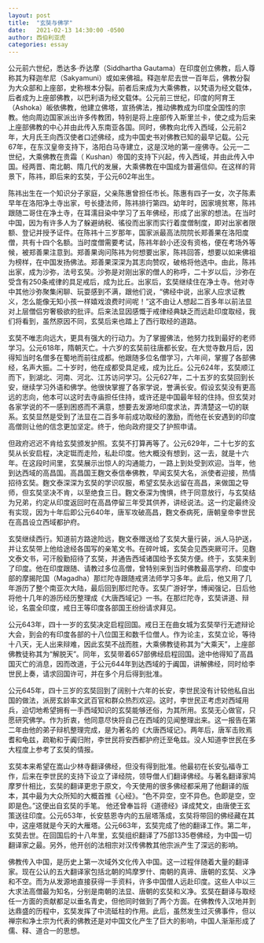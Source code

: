 ```yaml
---
layout: post
title:  "玄奘与佛学"
date:   2021-02-13 14:30:00 -0500
author: 西伯利亚虎
categories: essay
---
```


公元前六世纪，悉达多·乔达摩（Siddhartha Gautama）在印度创立佛教，后人尊称其为释迦牟尼（Sakyamuni）或如来佛祖。释迦牟尼去世一百年后，佛教分裂为大众部和上座部，史称根本分裂。前者后来成为大乘佛教，以梵语为经文载体，后者成为上座部佛教，以巴利语为经文载体。公元前三世纪，印度的阿育王（Ashoka）皈依佛教，他建立佛塔，宣扬佛法，推动佛教成为印度全国性的宗教。他向周边国家派出许多传教团，特别是将上座部传入斯里兰卡，使之成为后来上座部佛教的中心并由此传入东南亚各国。同时，佛教向北传入西域，公元前2年，大月氏王向西汉使者口述佛经，成为中国史书对佛教已知的最早记载。公元67年，在东汉皇帝支持下，洛阳白马寺建立，这是汉地的第一座佛寺。公元一二世纪，大乘佛教在贵霜（ Kushan）帝国的支持下兴起，传入西域，并由此传入中国。经两晋、南北朝、隋几代的发展，大乘佛教在中国成为普遍信仰。在这样的背景下，陈祎，即后来的玄奘，于公元602年出生。

陈祎出生在一个知识分子家庭，父亲陈惠曾担任市长。陈惠有四子一女，次子陈素早年在洛阳净土寺出家，号长捷法师，陈祎排行第四。幼年时，因家境贫寒，陈祎跟随二哥住在净土寺，在耳濡目染中学习了五年佛经，形成了出家的想法。在当时中国，因为有许多人为了躲避纳税、徭役而出家而实行着度僧制度，即对出家者限额、登记并授予证件。在陈祎十三岁那年，国家派最高法院院长郑善果在洛阳度僧，共有十四个名额。当时度僧需要考试，陈祎年龄小还没有资格，便在考场外等候，被郑善果注意到。郑善果询问陈祎为何想要出家，陈祎回答，想要以如来佛祖为榜样，在中国发扬佛法。郑善果深深为其志向赞叹，破格将他选中。由此，陈祎出家，成为沙弥，法号玄奘。沙弥是对刚出家的僧人的称呼，二十岁以后，沙弥在受含有250条戒律的具足戒后，成为比丘。出家后，玄奘继续住在净土寺。他对寺中其他沙弥聚集闲聊、玩耍感到不满，跟他们说，“佛经中说，出家人应求证教义，怎么能像无知小孩一样嬉戏浪费时间呢！”这不由让人想起二百多年以前法显对上层僧侣穷奢极欲的批评。后来法显因感慨于戒律经典缺乏而远赴印度取经，我们将看到，虽然原因不同，玄奘后来也踏上了西行取经的道路。

玄奘不唯志向远大，更具有强大的行动力。为了掌握佛法，他努力找到最好的老师学习。公元618年，隋朝灭亡。十六岁的玄奘前往唐都长安。在大觉寺数月后，因得知当时名僧多在蜀地而前往成都。他跟随多位名僧学习，六年间，掌握了各部佛经，名声大振。二十岁时，他在成都受具足戒，成为比丘。公元624年，玄奘顺江而下，到湖北、河南、河北、江苏访问学习。公元627年，二十五岁的玄奘回到长安，继续学习外语和佛学。他很快掌握了各家学说，誉满长安。假设玄奘没有更高远的志向，他本可以这时去寺庙担任住持，或许还是中国最年轻的住持。但玄奘对各家学说的不一感到困惑而不满意，想要去发源地印度求法，弄清楚这一切的联系。玄奘显然是受到了法显在二百多年前成功取经的激励，而他在长安遇到的印度高僧则让他的信念更加坚定。终于，他向政府提交了护照申请。

但政府迟迟不肯给玄奘颁发护照。玄奘不打算再等了。公元629年，二十七岁的玄奘从长安启程，决定铤而走险，私赴印度。他大概没有想到，这一去，就是十六年。在这段时间里，玄奘展示出惊人的沟通能力，一路上到处受到欢迎。当年，他到达西域的高昌国。高昌国王麴文泰信奉佛教，早闻玄奘大名，派使者迎接，热情招待玄奘。麴文泰深深为玄奘的学识叹服，希望玄奘永远留在高昌，来做国之导师，但玄奘坚决不肯，以至绝食三日。麴文泰深为愧惧，终于同意放行，与玄奘结为兄弟，约定从印度返回时在高昌停留三年受其供养，讲经说法。这一约定最终没有实现，因为十年后即公元640年，唐军攻破高昌，麴文泰病死，唐朝皇帝李世民在高昌设立西域都护府。

玄奘继续西行。知道前方路途险远，麴文泰赠送给了玄奘大量行装，派人马护送，并让玄奘带上他给途经各国写的亲笔文书。在碎叶城，玄奘会见西突厥可汗。见麴文泰文书，可汗殷勤招待了玄奘，并通告西域诸国给予玄奘方便。终于，玄奘来到了印度。他在印度跟随、请教过多位高僧，曾特别来到当时佛教最高学府、印度中部的摩揭陀国（Magadha）那烂陀寺跟随戒贤法师学习多年。此后，他又用了几年游历了整个南亚次大陆，最后回到那烂陀寺。玄奘广游好学，博闻强记，日后他将他十几年的游历经历整理成《大唐西域记》一书。在那烂陀寺，玄奘讲道、辩论，名震全印度，戒日王等印度各部国王纷纷请求拜见。

公元643年，四十一岁的玄奘决定启程回国。戒日王在曲女城为玄奘举行无遮辩论大会，到会的有印度各部的十八位国王和数千位僧人。作为论主，玄奘立论，等待十八天，无人出来辩难，因此玄奘不战而胜，大乘佛教徒称其为“大乘天”，上座部佛教徒称其为“解脱天”。同年，玄奘带着657部佛经启程回国。途中他得知了高昌国灭亡的消息，因而改道，于公元644年到达西域的于阗国，讲解佛经，同时给李世民上奏，请求回国许可，并在多个月后得到批准。

公元645年，四十三岁的玄奘回到了阔别十六年的长安，李世民没有计较他私自出国的做法，派房玄龄率文武百官和群众热烈欢迎。这时，李世民正考虑对西域用兵，迫切地希望拥有一手西域知识的玄奘能够还俗，为其所用。玄奘无心做官，只愿研究佛学。作为折衷，他同意尽快将自己在西域的见闻整理出来。这一报告在第二年由他的弟子辩机整理完成，是为著名的《大唐西域记》。两年后，唐军击败焉耆和龟兹，疏勒和于阗归附，李世民将安西都护府迁至龟兹。没人知道李世民在多大程度上参考了玄奘的情报。

玄奘本来希望在嵩山少林寺翻译佛经，但没有得到批准。他最初在长安弘福寺工作，后来在李世民的支持下设立了译经院，领导僧人们翻译佛经。与著名翻译家鸠摩罗什相比，玄奘的翻译更忠于原文，今天使用的很多佛经都采用了他翻译的版本，其中最为大众所知的大概首推《心经》。“色不异空，空不异色。色即是空，空即是色。”这便出自玄奘的手笔。 他还曾奉旨将《道德经》译成梵文，由唐使王玄策送往印度。公元653年，长安慈恩寺内的五层塔落成，玄奘将带回的佛经藏在其中，这座塔就是今天的大雁塔。公元663年，玄奘完成了他的翻译工作。第二年，玄奘去世。在回国后的十八年里，玄奘组织翻译了75部1335卷佛经，为中国一切翻译家之最。另外，他开创的法相宗对汉传佛教其他宗派产生了深远的影响。

佛教传入中国，是历史上第一次域外文化传入中国。这一过程伴随着大量的翻译家。现在公认的五大翻译家包括北朝的鸠摩罗什、南朝的真谛、唐朝的玄奘、义净和不空。而为从发源地直接获得一手资料，许多中国僧人远赴印度。这些人中以三大求法高僧最为知名，分别是南朝的法显、唐朝的玄奘和义净。玄奘在翻译与取经任一方面的贡献都足以垂名青史，但他同时做到了两个方面。在佛教传入汉地并到达鼎盛的历程中，玄奘发挥了中流砥柱的作用。此后，虽然发生过灭佛事件，但以禅宗和净土宗为代表的佛教还是对中国文化产生了巨大的影响，中国人渐渐形成了儒、释、道合一的思想。
